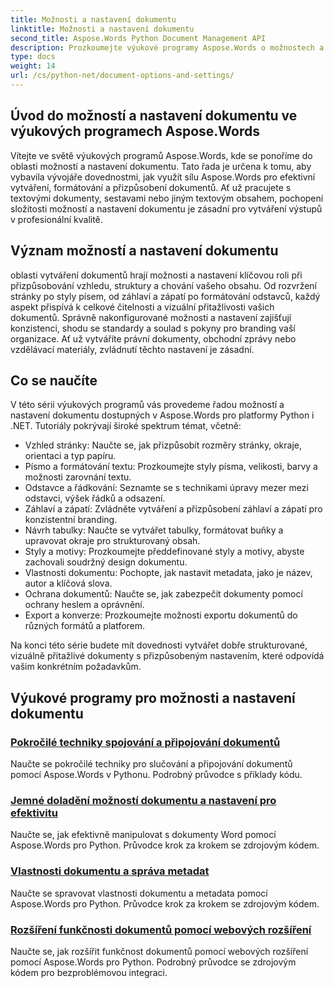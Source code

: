 ```yaml
---
title: Možnosti a nastavení dokumentu
linktitle: Možnosti a nastavení dokumentu
second_title: Aspose.Words Python Document Management API
description: Prozkoumejte výukové programy Aspose.Words o možnostech a nastavení dokumentu v Pythonu a .NET. Naučte se optimalizovat vytváření a formátování dokumentů pomocí podrobných pokynů a příkladů zdrojového kódu.
type: docs
weight: 14
url: /cs/python-net/document-options-and-settings/
---
```


## Úvod do možností a nastavení dokumentu ve výukových programech Aspose.Words

Vítejte ve světě výukových programů Aspose.Words, kde se ponoříme do oblasti možností a nastavení dokumentu. Tato řada je určena k tomu, aby vybavila vývojáře dovednostmi, jak využít sílu Aspose.Words pro efektivní vytváření, formátování a přizpůsobení dokumentů. Ať už pracujete s textovými dokumenty, sestavami nebo jiným textovým obsahem, pochopení složitosti možností a nastavení dokumentu je zásadní pro vytváření výstupů v profesionální kvalitě.

## Význam možností a nastavení dokumentu

oblasti vytváření dokumentů hrají možnosti a nastavení klíčovou roli při přizpůsobování vzhledu, struktury a chování vašeho obsahu. Od rozvržení stránky po styly písem, od záhlaví a zápatí po formátování odstavců, každý aspekt přispívá k celkové čitelnosti a vizuální přitažlivosti vašich dokumentů. Správně nakonfigurované možnosti a nastavení zajišťují konzistenci, shodu se standardy a soulad s pokyny pro branding vaší organizace. Ať už vytváříte právní dokumenty, obchodní zprávy nebo vzdělávací materiály, zvládnutí těchto nastavení je zásadní.

## Co se naučíte

V této sérii výukových programů vás provedeme řadou možností a nastavení dokumentu dostupných v Aspose.Words pro platformy Python i .NET. Tutoriály pokrývají široké spektrum témat, včetně:

- Vzhled stránky: Naučte se, jak přizpůsobit rozměry stránky, okraje, orientaci a typ papíru.
- Písmo a formátování textu: Prozkoumejte styly písma, velikosti, barvy a možnosti zarovnání textu.
- Odstavce a řádkování: Seznamte se s technikami úpravy mezer mezi odstavci, výšek řádků a odsazení.
- Záhlaví a zápatí: Zvládněte vytváření a přizpůsobení záhlaví a zápatí pro konzistentní branding.
- Návrh tabulky: Naučte se vytvářet tabulky, formátovat buňky a upravovat okraje pro strukturovaný obsah.
- Styly a motivy: Prozkoumejte předdefinované styly a motivy, abyste zachovali soudržný design dokumentu.
- Vlastnosti dokumentu: Pochopte, jak nastavit metadata, jako je název, autor a klíčová slova.
- Ochrana dokumentů: Naučte se, jak zabezpečit dokumenty pomocí ochrany heslem a oprávnění.
- Export a konverze: Prozkoumejte možnosti exportu dokumentů do různých formátů a platforem.

Na konci této série budete mít dovednosti vytvářet dobře strukturované, vizuálně přitažlivé dokumenty s přizpůsobeným nastavením, které odpovídá vašim konkrétním požadavkům.

## Výukové programy pro možnosti a nastavení dokumentu
### [Pokročilé techniky spojování a připojování dokumentů](./join-append-documents/)
Naučte se pokročilé techniky pro slučování a připojování dokumentů pomocí Aspose.Words v Pythonu. Podrobný průvodce s příklady kódu.
### [Jemné doladění možností dokumentu a nastavení pro efektivitu](./manage-document-options-settings/)
Naučte se, jak efektivně manipulovat s dokumenty Word pomocí Aspose.Words pro Python. Průvodce krok za krokem se zdrojovým kódem.
### [Vlastnosti dokumentu a správa metadat](./document-properties-metadata/)
Naučte se spravovat vlastnosti dokumentu a metadata pomocí Aspose.Words pro Python. Průvodce krok za krokem se zdrojovým kódem.
### [Rozšíření funkčnosti dokumentů pomocí webových rozšíření](./document-functionality-web-extensions/)
Naučte se, jak rozšířit funkčnost dokumentů pomocí webových rozšíření pomocí Aspose.Words pro Python. Podrobný průvodce se zdrojovým kódem pro bezproblémovou integraci.